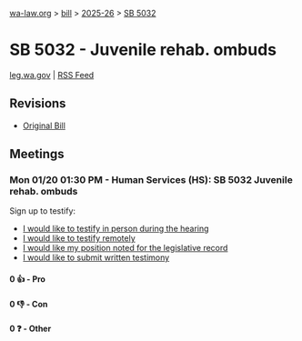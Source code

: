 [wa-law.org](/) > [bill](/bill/) > [2025-26](/bill/2025-26/) > [SB 5032](/bill/2025-26/sb/5032/)

# SB 5032 - Juvenile rehab. ombuds
[leg.wa.gov](https://app.leg.wa.gov/billsummary?BillNumber=5032&Year=2025&Initiative=false) | [RSS Feed](./rss.xml)

## Revisions
* [Original Bill](1/)

## Meetings
### Mon 01/20 01:30 PM - Human Services (HS): SB 5032 Juvenile rehab. ombuds
Sign up to testify:
* [I would like to testify in person during the hearing](https://app.leg.wa.gov/csi/Testifier/Add?chamber=House&mId=32436&aId=161398&caId=24763&tId=1)
* [I would like to testify remotely](https://app.leg.wa.gov/csi/Testifier/Add?chamber=House&mId=32436&aId=161398&caId=24763&tId=2)
* [I would like my position noted for the legislative record](https://app.leg.wa.gov/csi/Testifier/Add?chamber=House&mId=32436&aId=161398&caId=24763&tId=3)
* [I would like to submit written testimony](https://app.leg.wa.gov/csi/Testifier/Add?chamber=House&mId=32436&aId=161398&caId=24763&tId=4)

#### 0 👍 - Pro

#### 0 👎 - Con

#### 0 ❓ - Other
